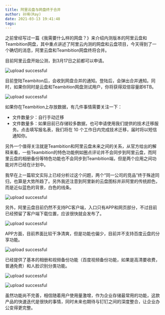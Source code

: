 ```yaml
---
title: 阿里云盘与网盘终于合并
author: 孙琦(Ray)
date: 2021-03-13 19:41:48
tags:
---
```

之前曾经写过一篇《我需要什么样的网盘？》来介绍内测版本的阿里云盘和Teambition网盘，其中重点讲述了阿里云内测的网盘和云盘项目，今天得到了一个确切的消息，阿里云盘和Teambition网盘终将合并。

<!-- more -->

目前阿里云盘开始公测，到3月17日之前都可以申请。

![upload successful](/images/pasted-214.png)

目前登陆Teambiton后，会收到网盘合并的通知。登陆后，会弹出合并通知。同时，如果你同时是云盘和Teambition网盘测试用户，你将获得双倍容量即6TB。

![upload successful](/images/pasted-215.png)

如果你在Teambition上存放数据，有几件事情需要关注一下：

* 文件数量少：自行手动迁移
* 文件数量多：如果目前已存储较多数据，也可申请使用我们提供的技术迁移服务。点击填写报名表，我们将在 10 个工作日内完成技术迁移，届时将以短信通知你。

另外一个值得关注就是Teambition和阿里云盘未来之间的关系，从官方给出的解释来看，一些Teambition的特色功能例如圈点评论并不会同步到阿里云盘，而阿里云盘的相册备份等特色功能也不会同步到Teambition端，但是两个应用之间功能对齐已经在计划中。

我早在上一篇软文实际上已经分析过这个问题，两个“同一公司的竞品”终于殊途同归，也算是大势所趋了。另外我还注意到阿里新的云盘图标并非阿里的传统颜色，而是近似蓝色的背景，白色的线条。

![upload successful](/images/pasted-216.png)

另外，阿里云盘目前仍然不支持PC客户端，入口只有APP和网页部分，不过目前已经预留了客户端下载位置，应该很快就会发布了。

![upload successful](/images/pasted-217.png)

APP方面，目前界面比较干净清爽，但是功能也偏少，目前并不支持百度云盘的分享功能。

![upload successful](/images/pasted-218.png)

已经提供了基本的相册和视频备份功能（百度视频备份功能，如果是高清要收费，普通免费）和人脸识别分类功能。

![upload successful](/images/pasted-219.png)

![upload successful](/images/pasted-220.png)

虽然功能尚不完善，相信随着用户使用量激增，作为企业存储最常用的功能，这款产品的快速迭代是很快的事情，同时未来也期待与钉钉之间的深度整合，让企业办公变得更完整。